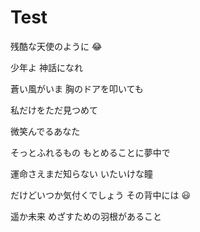 # Test

残酷な天使のように 😂

少年よ 神話になれ

蒼い風がいま 胸のドアを叩いても

私だけをただ見つめて

微笑んでるあなた

そっとふれるもの もとめることに夢中で

運命さえまだ知らない いたいけな瞳

だけどいつか気付くでしょう その背中には    😃 

遥か未来 めざすための羽根があること